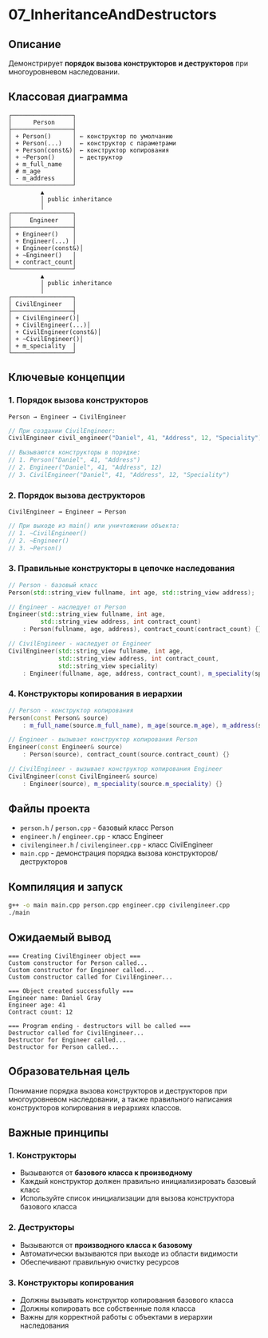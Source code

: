 # 07_InheritanceAndDestructors

## Описание
Демонстрирует **порядок вызова конструкторов и деструкторов** при многоуровневом наследовании.

## Классовая диаграмма
```
┌─────────────────┐
│      Person     │
├─────────────────┤
│ + Person()      │ ← конструктор по умолчанию
│ + Person(...)   │ ← конструктор с параметрами
│ + Person(const&)│ ← конструктор копирования
│ + ~Person()     │ ← деструктор
│ + m_full_name   │
│ # m_age         │
│ - m_address     │
└─────────────────┘
         ▲
         │ public inheritance
         │
┌─────────────────┐
│     Engineer    │
├─────────────────┤
│ + Engineer()    │
│ + Engineer(...) │
│ + Engineer(const&)│
│ + ~Engineer()   │
│ + contract_count│
└─────────────────┘
         ▲
         │ public inheritance
         │
┌─────────────────┐
│ CivilEngineer   │
├─────────────────┤
│ + CivilEngineer()│
│ + CivilEngineer(...)│
│ + CivilEngineer(const&)│
│ + ~CivilEngineer()│
│ + m_speciality  │
└─────────────────┘
```

## Ключевые концепции

### 1. Порядок вызова конструкторов
```
Person → Engineer → CivilEngineer
```

```cpp
// При создании CivilEngineer:
CivilEngineer civil_engineer("Daniel", 41, "Address", 12, "Speciality");

// Вызываются конструкторы в порядке:
// 1. Person("Daniel", 41, "Address")
// 2. Engineer("Daniel", 41, "Address", 12)  
// 3. CivilEngineer("Daniel", 41, "Address", 12, "Speciality")
```

### 2. Порядок вызова деструкторов
```
CivilEngineer → Engineer → Person
```

```cpp
// При выходе из main() или уничтожении объекта:
// 1. ~CivilEngineer()
// 2. ~Engineer()  
// 3. ~Person()
```

### 3. Правильные конструкторы в цепочке наследования
```cpp
// Person - базовый класс
Person(std::string_view fullname, int age, std::string_view address);

// Engineer - наследует от Person
Engineer(std::string_view fullname, int age, 
         std::string_view address, int contract_count)
    : Person(fullname, age, address), contract_count(contract_count) {}

// CivilEngineer - наследует от Engineer
CivilEngineer(std::string_view fullname, int age,
              std::string_view address, int contract_count,
              std::string_view speciality)
    : Engineer(fullname, age, address, contract_count), m_speciality(speciality) {}
```

### 4. Конструкторы копирования в иерархии
```cpp
// Person - конструктор копирования
Person(const Person& source)
    : m_full_name(source.m_full_name), m_age(source.m_age), m_address(source.m_address) {}

// Engineer - вызывает конструктор копирования Person
Engineer(const Engineer& source)
    : Person(source), contract_count(source.contract_count) {}

// CivilEngineer - вызывает конструктор копирования Engineer
CivilEngineer(const CivilEngineer& source)
    : Engineer(source), m_speciality(source.m_speciality) {}
```

## Файлы проекта
- `person.h` / `person.cpp` - базовый класс Person
- `engineer.h` / `engineer.cpp` - класс Engineer
- `civilengineer.h` / `civilengineer.cpp` - класс CivilEngineer
- `main.cpp` - демонстрация порядка вызова конструкторов/деструкторов

## Компиляция и запуск
```bash
g++ -o main main.cpp person.cpp engineer.cpp civilengineer.cpp
./main
```

## Ожидаемый вывод
```
=== Creating CivilEngineer object ===
Custom constructor for Person called...
Custom constructor for Engineer called...
Custom constructor called for CivilEngineer...

=== Object created successfully ===
Engineer name: Daniel Gray
Engineer age: 41
Contract count: 12

=== Program ending - destructors will be called ===
Destructor called for CivilEngineer...
Destructor for Engineer called...
Destructor for Person called...
```

## Образовательная цель
Понимание порядка вызова конструкторов и деструкторов при многоуровневом наследовании, а также правильного написания конструкторов копирования в иерархиях классов.

## Важные принципы

### 1. Конструкторы
- Вызываются от **базового класса к производному**
- Каждый конструктор должен правильно инициализировать базовый класс
- Используйте список инициализации для вызова конструктора базового класса

### 2. Деструкторы
- Вызываются от **производного класса к базовому**
- Автоматически вызываются при выходе из области видимости
- Обеспечивают правильную очистку ресурсов

### 3. Конструкторы копирования
- Должны вызывать конструктор копирования базового класса
- Должны копировать все собственные поля класса
- Важны для корректной работы с объектами в иерархии наследования
